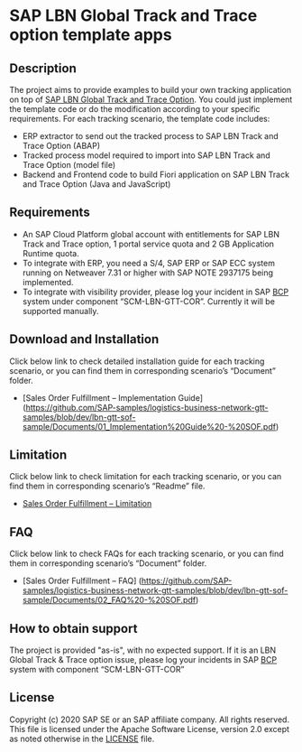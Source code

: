 # SAP LBN Global Track and Trace option template apps

## Description
The project aims to provide examples to build your own tracking application on top of [SAP LBN Global Track and Trace Option]( https://help.sap.com/viewer/product/SAP_LBN_GTT_OPTION/LBN/en-US?task=discover_task). You could just implement the template code or do the modification according to your specific requirements. For each tracking scenario, the template code includes:
* ERP extractor to send out the tracked process to SAP LBN Track and Trace Option (ABAP)
* Tracked process model required to import into SAP LBN Track and Trace Option (model file)
* Backend and Frontend code to build Fiori application on SAP LBN Track and Trace Option (Java and JavaScript)

## Requirements
* An SAP Cloud Platform global account with entitlements for SAP LBN Track and Trace option, 1 portal service quota and 2 GB Application Runtime quota.
* To integrate with ERP, you need a S/4, SAP ERP or SAP ECC system running on Netweaver 7.31 or higher with SAP NOTE 2937175 being implemented. 
* To integrate with visibility provider, please log your incident in SAP [BCP]( https://support.wdf.sap.corp/)  system under component “SCM-LBN-GTT-COR”. Currently it will be supported manually.

## Download and Installation
Click below link to check detailed installation guide for each tracking scenario, or you can find them in corresponding scenario’s “Document” folder.
* [Sales Order Fulfillment – Implementation Guide] (https://github.com/SAP-samples/logistics-business-network-gtt-samples/blob/dev/lbn-gtt-sof-sample/Documents/01_Implementation%20Guide%20-%20SOF.pdf)

## Limitation
Click below link to check limitation for each tracking scenario, or you can find them in corresponding scenario’s “Readme” file.
* [Sales Order Fulfillment – Limitation]( https://github.com/SAP-samples/logistics-business-network-gtt-samples/blob/dev/lbn-gtt-sof-sample/README.md#limitation)
## FAQ
Click below link to check FAQs for each tracking scenario, or you can find them in corresponding scenario’s “Document” folder.
* [Sales Order Fulfillment – FAQ] (https://github.com/SAP-samples/logistics-business-network-gtt-samples/blob/dev/lbn-gtt-sof-sample/Documents/02_FAQ%20-%20SOF.pdf)

## How to obtain support
The project is provided "as-is", with no expected support. 
If it is an LBN Global Track & Trace option issue, please log your incidents in SAP [BCP]( https://support.wdf.sap.corp/) system with component “SCM-LBN-GTT-COR”

## License
Copyright (c) 2020 SAP SE or an SAP affiliate company. All rights reserved. This file is licensed under the Apache Software License, version 2.0 except as noted otherwise in the [LICENSE](LICENSE) file.   

